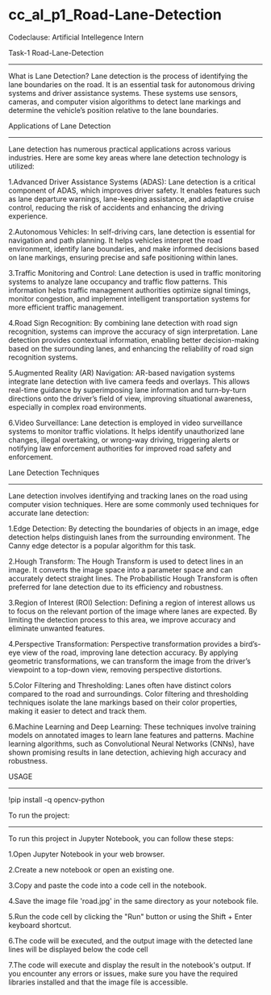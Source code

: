 # cc_al_p1_Road-Lane-Detection
Codeclause: Artificial Intellegence Intern
 
 Task-1 Road-Lane-Detection
***************************
What is Lane Detection?
Lane detection is the process of identifying the lane boundaries on the road. It is an essential task for autonomous driving systems and driver assistance systems.
These systems use sensors, cameras, and computer vision algorithms to detect lane markings and determine the vehicle’s position relative to the lane boundaries.

Applications of Lane Detection
*********************************
Lane detection has numerous practical applications across various industries. Here are some key areas where lane detection technology is utilized:

1.Advanced Driver Assistance Systems (ADAS): Lane detection is a critical component of ADAS, which improves driver safety. It enables features such as lane departure warnings, lane-keeping assistance, and adaptive cruise control, reducing the risk of accidents and enhancing the driving experience.

2.Autonomous Vehicles: In self-driving cars, lane detection is essential for navigation and path planning. It helps vehicles interpret the road environment, identify lane boundaries, and make informed decisions based on lane markings, ensuring precise and safe positioning within lanes.

3.Traffic Monitoring and Control: Lane detection is used in traffic monitoring systems to analyze lane occupancy and traffic flow patterns. This information helps traffic management authorities optimize signal timings, monitor congestion, and implement intelligent transportation systems for more efficient traffic management.

4.Road Sign Recognition: By combining lane detection with road sign recognition, systems can improve the accuracy of sign interpretation. Lane detection provides contextual information, enabling better decision-making based on the surrounding lanes, and enhancing the reliability of road sign recognition systems.

5.Augmented Reality (AR) Navigation: AR-based navigation systems integrate lane detection with live camera feeds and overlays. This allows real-time guidance by superimposing lane information and turn-by-turn directions onto the driver’s field of view, improving situational awareness, especially in complex road environments.

6.Video Surveillance: Lane detection is employed in video surveillance systems to monitor traffic violations. It helps identify unauthorized lane changes, illegal overtaking, or wrong-way driving, triggering alerts or notifying law enforcement authorities for improved road safety and enforcement.

Lane Detection Techniques
**************************
Lane detection involves identifying and tracking lanes on the road using computer vision techniques. Here are some commonly used techniques for accurate lane detection:

1.Edge Detection: By detecting the boundaries of objects in an image, edge detection helps distinguish lanes from the surrounding environment. The Canny edge detector is a popular algorithm for this task.

2.Hough Transform: The Hough Transform is used to detect lines in an image. It converts the image space into a parameter space and can accurately detect straight lines. The Probabilistic Hough Transform is often preferred for lane detection due to its efficiency and robustness.

3.Region of Interest (ROI) Selection: Defining a region of interest allows us to focus on the relevant portion of the image where lanes are expected. By limiting the detection process to this area, we improve accuracy and eliminate unwanted features.

4.Perspective Transformation: Perspective transformation provides a bird’s-eye view of the road, improving lane detection accuracy. By applying geometric transformations, we can transform the image from the driver’s viewpoint to a top-down view, removing perspective distortions.

5.Color Filtering and Thresholding: Lanes often have distinct colors compared to the road and surroundings. Color filtering and thresholding techniques isolate the lane markings based on their color properties, making it easier to detect and track them.

6.Machine Learning and Deep Learning: These techniques involve training models on annotated images to learn lane features and patterns. Machine learning algorithms, such as Convolutional Neural Networks (CNNs), have shown promising results in lane detection, achieving high accuracy and robustness.

USAGE
*********
!pip install -q opencv-python

To run the project:
*********************
To run this project in Jupyter Notebook, you can follow these steps:

1.Open Jupyter Notebook in your web browser.

2.Create a new notebook or open an existing one.

3.Copy and paste the code into a code cell in the notebook.

4.Save the image file 'road.jpg' in the same directory as your notebook file.

5.Run the code cell by clicking the "Run" button or using the Shift + Enter keyboard shortcut.

6.The code will be executed, and the output image with the detected lane lines will be displayed below the code cell

7.The code will execute and display the result in the notebook's output. If you encounter any errors or issues, make sure you have the required libraries installed and that the image file is accessible.


